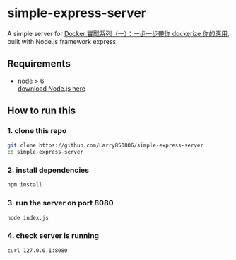 # simple-express-server

A simple server for [Docker 實戰系列（一）：一步一步帶你 dockerize 你的應用](https://larrylu.blog/step-by-step-dockerize-your-app-ecd8940696f4), built with Node.js framework express

## Requirements

- node > 6 <br />
[download Node.js here](nodejs.org)

## How to run this

### 1. clone this repo

```bash
git clone https://github.com/Larry850806/simple-express-server
cd simple-express-server
```

### 2. install dependencies

```bash
npm install
```

### 3. run the server on port 8080

```bash
node index.js
```

### 4. check server is running

```bash
curl 127.0.0.1:8080
```
